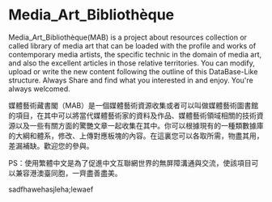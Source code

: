 # Media_Art_Bibliothèque
Media_Art_Bibliothèque(MAB) is a project about resources collection or called library of media art that can be loaded with the profile and works of contemporary media artists, the specific technic in the domain of media art, and also the excellent articles in those relative territories. You can modify, upload or write the new content following the outline of this DataBase-Like structure. Always Share and find what you interested in and enjoy. You're always welcomed.



媒體藝術藏書閣（MAB）是一個媒體藝術資源收集或者可以叫做媒體藝術圖書館的項目，在其中可以將當代媒體藝術家的資料及作品、媒體藝術領域相關的技術資源以及一些有關方面的驚艷文章一起收集在其中。你可以根據現有的一種類數據庫的大綱和體系，修改、上傳對應板塊的內容。在這裏您可以各取所需，物盡其用，差漏補缺。歡迎您的參與。

PS：使用繁體中文是為了促進中文互聯網世界的無屏障溝通與交流，使該項目可以兼容港澳臺同胞，一齊盡善盡美。



sadfhawehasjleha;lewaef



